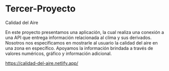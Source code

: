 # Tercer-Proyecto

Calidad del Aire

En este proyecto presentamos una aplicación, la cual realiza una conexión a una API que entrega información relacionada
al clima y sus derivados. Nosotros nos especificamos en mostrarle al usuario la calidad del aire en una zona en específico.
Apoyamos la información brindada a través de valores numéricos, gráfico y información adicional.

https://calidad-del-aire.netlify.app/ 
